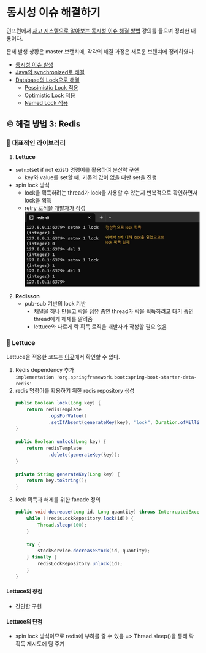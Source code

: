 # 동시성 이슈 해결하기

인프런에서 [재고 시스템으로 알아보는 동시성 이슈 해결 방법](https://www.inflearn.com/course/%EB%8F%99%EC%8B%9C%EC%84%B1%EC%9D%B4%EC%8A%88-%EC%9E%AC%EA%B3%A0%EC%8B%9C%EC%8A%A4%ED%85%9C/dashboard) 강의를 들으며 정리한 내용이다. <br/>

문제 발생 상황은 master 브랜치에, 각각의 해결 과정은 새로운 브랜치에 정리하였다.
- [동시성 이슈 발생](https://github.com/develop-hani/Stock_concurrency_issue/tree/master)
- [Java의 synchronized로 해결](https://github.com/develop-hani/Stock_concurrency_issue/tree/synchronized)
- [Database의 Lock으로 해결](https://github.com/develop-hani/Stock_concurrency_issue/tree/database)
  - [Pessimistic Lock 적용](https://github.com/develop-hani/Stock_concurrency_issue/tree/8da6ce7917b0d3d160c7ceb972382061a2cd87ca)
  - [Optimistic Lock 적용](https://github.com/develop-hani/Stock_concurrency_issue/tree/02032b206d009104a6646ee3332be401a82cf25a)
  - [Named Lock 적용](https://github.com/develop-hani/Stock_concurrency_issue/tree/20ddb2299a027f10b6a547aa193e8355ee62ef01)

## ♾️ 해결 방법 3: Redis
### 🎤 대표적인 라이브러리
1. **Lettuce**
  - `setnx`(set if not exist) 명령어를 활용하여 분산락 구현
    - key와 value를 set할 때, 기존의 값이 없을 때만 set을 진행
  - spin lock 방식
    - lock을 획득하려는 thread가 lock을 사용할 수 있는지 반복적으로 확인하면서 lock을 획득
    - retry 로직을 개발자가 작성
  ![setnx](./image/redis_setnx.jpg)

2. **Redisson**
   - pub-sub 기반의 lock 기반
     - 채널을 하나 만들고 락을 점유 중인 thread가 락을 획득하려고 대기 중인 thread에게 해제를 알려줌
     - lettuce와 다르게 락 획득 로직을 개발자가 작성할 필요 없음

### 🥬 Lettuce
Lettuce을 적용한 코드는 [이곳](https://github.com/develop-hani/Stock_concurrency_issue/tree/260cc09900b48b3bacdf60471615e971af6e46c2)에서 확인할 수 있다.
1. Redis dependency 추가 </br>
    `implementation 'org.springframework.boot:spring-boot-starter-data-redis'`
2. redis 명령어를 확용하기 위한 redis repository 생성
    ```java
    public Boolean lock(Long key) {
        return redisTemplate
                .opsForValue()
                .setIfAbsent(generateKey(key), "lock", Duration.ofMillis(3_000));
    }

    public Boolean unlock(Long key) {
        return redisTemplate
                .delete(generateKey(key));
    }

    private String generateKey(Long key) {
        return key.toString();
    }
    ```
3. lock 획득과 해제를 위한 facade 정의
    ```java
    public void decrease(Long id, Long quantity) throws InterruptedException {
        while (!redisLockRepository.lock(id)) {
            Thread.sleep(100);
        }

        try {
            stockService.decreaseStock(id, quantity);
        } finally {
            redisLockRepository.unlock(id);
        }
    }
    ```

#### Lettuce의 장점
- 간단한 구현

#### Lettuce의 단점
- spin lock 방식이므로 redis에 부하를 줄 수 있음
  => Thread.sleep()을 통해 락 획득 제시도에 텀 주기